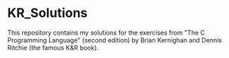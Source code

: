 # KR_Solutions
This repository contains my solutions for the exercises from "The C Programming Language"
(second edition) by Brian Kernighan and Dennis Ritchie (the famous K&R book).
